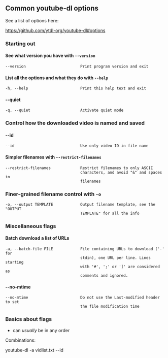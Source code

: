 ## Common youtube-dl options

See a list of options here:

https://github.com/ytdl-org/youtube-dl#options

### Starting out

#### See what version you have with `--version`

    --version                        Print program version and exit


#### List all the options and what they do with `--help`

    -h, --help                       Print this help text and exit


#### --quiet

    -q, --quiet                      Activate quiet mode



### Control how the downloaded video is named and saved

#### --id

    --id                             Use only video ID in file name


#### Simpler filenames with `--restrict-filenames`

    --restrict-filenames             Restrict filenames to only ASCII
                                     characters, and avoid "&" and spaces in
                                     filenames



### Finer-grained filename control with `-o`

    -o, --output TEMPLATE            Output filename template, see the "OUTPUT
                                     TEMPLATE" for all the info



### Miscellaneous flags


#### Batch download a list of URLs

    -a, --batch-file FILE            File containing URLs to download ('-' for
                                     stdin), one URL per line. Lines starting
                                     with '#', ';' or ']' are considered as
                                     comments and ignored.


#### --no-mtime 


    --no-mtime                       Do not use the Last-modified header to set
                                     the file modification time



### Basics about flags

- can *usually* be in any order


Combinations:

youtube-dl -a vidlist.txt --id
